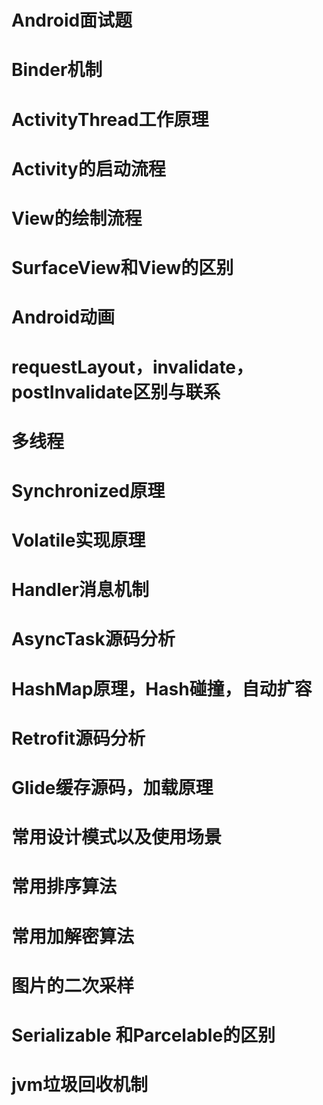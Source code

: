 # Android面试题


# Binder机制

# ActivityThread工作原理

# Activity的启动流程

# View的绘制流程

# SurfaceView和View的区别

# Android动画

# requestLayout，invalidate，postInvalidate区别与联系

# 多线程

# Synchronized原理

# Volatile实现原理

# Handler消息机制

# AsyncTask源码分析

# HashMap原理，Hash碰撞，自动扩容

# Retrofit源码分析

# Glide缓存源码，加载原理

# 常用设计模式以及使用场景

# 常用排序算法

# 常用加解密算法

# 图片的二次采样

# Serializable 和Parcelable的区别

# jvm垃圾回收机制


